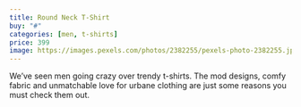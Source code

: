 ```yaml
---
title: Round Neck T-Shirt
buy: "#"
categories: [men, t-shirts]
price: 399
image: https://images.pexels.com/photos/2382255/pexels-photo-2382255.jpeg?auto=compress&cs=tinysrgb&dpr=2&h=650&w=940
---
```


We’ve seen men going crazy over trendy t-shirts. The mod designs, comfy fabric and unmatchable love for urbane clothing are just some reasons you must check them out.
